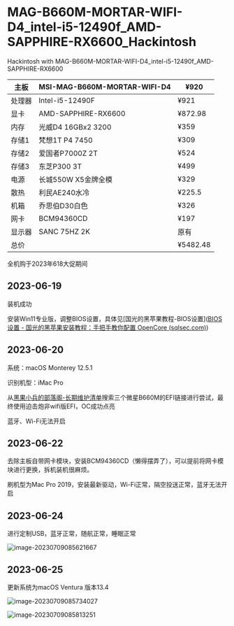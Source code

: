 # MAG-B660M-MORTAR-WIFI-D4_intel-i5-12490f_AMD-SAPPHIRE-RX6600_Hackintosh
Hackintosh with MAG-B660M-MORTAR-WIFI-D4_intel-i5-12490f_AMD-SAPPHIRE-RX6600

| 主板   | MSI-MAG-B660M-MORTAR-WIFI-D4 | ¥920     |
| ------ | ---------------------------- | -------- |
| 处理器 | Intel-i5-12490F              | ¥921     |
| 显卡   | AMD-SAPPHIRE-RX6600          | ¥872.98  |
| 内存   | 光威D4 16GBx2 3200           | ¥359     |
| 存储1  | 梵想1T P4 7450               | ¥309     |
| 存储2  | 爱国者P7000Z 2T              | ¥524     |
| 存储3  | 东芝P300 3T                  | ¥499     |
| 电源   | 长城550W X5金牌全模          | ¥329     |
| 散热   | 利民AE240水冷                | ¥225.5   |
| 机箱   | 乔思伯D30白色                | ¥326     |
| 网卡   | BCM94360CD                   | ¥197     |
| 显示器 | SANC 75HZ 2K                 | 原有     |
| 总价   |                              | ¥5482.48 |

全机购于2023年618大促期间

## 2023-06-19

装机成功

安装Win11专业版，调整BIOS设置，具体见[国光的黑苹果教程-BIOS设置]([BIOS设置 - 国光的黑苹果安装教程：手把手教你配置 OpenCore (sqlsec.com)](https://apple.sqlsec.com/3-准备工作/3-1/))

## 2023-06-20

系统：macOS Monterey 12.5.1

识别机型：iMac Pro

从[黑果小兵的部落阁-长期维护清单](https://blog.daliansky.net/Hackintosh-long-term-maintenance-model-checklist.html#more)搜索三个微星B660M的EFI链接进行尝试，最终使用迫击炮非wifi版EFI，OC成功点亮

蓝牙、Wi-Fi无法开启

## 2023-06-22

去除主板自带网卡模块，安装BCM94360CD（懒得摆弄了），可以提前将网卡模块进行更换，拆机装机很麻烦。

刷机型为Mac Pro 2019，安装最新驱动，Wi-Fi正常，隔空投送正常，蓝牙无法开启

## 2023-06-24

进行定制USB，蓝牙正常，随航正常，睡眠正常

![image-20230709085621667](https://pillow-blog-pictures.oss-cn-shanghai.aliyuncs.com/image-20230709085621667.png)

## 2023-06-25

更新系统为macOS Ventura 版本13.4

![image-20230709085734027](https://pillow-blog-pictures.oss-cn-shanghai.aliyuncs.com/image-20230709085734027.png)

![image-20230709085813251](https://pillow-blog-pictures.oss-cn-shanghai.aliyuncs.com/image-20230709085813251.png)

